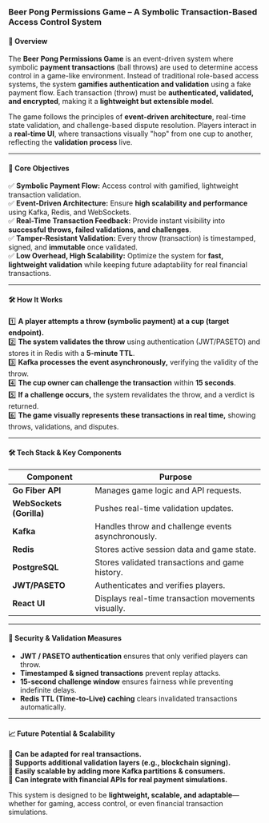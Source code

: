### **Beer Pong Permissions Game – A Symbolic Transaction-Based Access Control System**  

#### **📌 Overview**  
The **Beer Pong Permissions Game** is an event-driven system where symbolic **payment transactions** (ball throws) are used to determine access control in a game-like environment. Instead of traditional role-based access systems, the system **gamifies authentication and validation** using a fake payment flow. Each transaction (throw) must be **authenticated, validated, and encrypted**, making it a **lightweight but extensible model**.  

The game follows the principles of **event-driven architecture**, real-time state validation, and challenge-based dispute resolution. Players interact in a **real-time UI**, where transactions visually "hop" from one cup to another, reflecting the **validation process** live.  

---

#### **🎯 Core Objectives**  
✅ **Symbolic Payment Flow:** Access control with gamified, lightweight transaction validation.  
✅ **Event-Driven Architecture:** Ensure **high scalability and performance** using Kafka, Redis, and WebSockets.  
✅ **Real-Time Transaction Feedback:** Provide instant visibility into **successful throws, failed validations, and challenges**.  
✅ **Tamper-Resistant Validation:** Every throw (transaction) is timestamped, signed, and **immutable** once validated.  
✅ **Low Overhead, High Scalability:** Optimize the system for **fast, lightweight validation** while keeping future adaptability for real financial transactions.  

---

#### **🛠️ How It Works**  
1️⃣ **A player attempts a throw (symbolic payment) at a cup (target endpoint).**  
2️⃣ **The system validates the throw** using authentication (JWT/PASETO) and stores it in Redis with a **5-minute TTL**.  
3️⃣ **Kafka processes the event asynchronously,** verifying the validity of the throw.  
4️⃣ **The cup owner can challenge the transaction** within **15 seconds**.  
5️⃣ **If a challenge occurs,** the system revalidates the throw, and a verdict is returned.  
6️⃣ **The game visually represents these transactions in real time,** showing throws, validations, and disputes.  

---

#### **🛠️ Tech Stack & Key Components**  

| **Component**  | **Purpose**  |
|--------------|------------|
| **Go Fiber API** | Manages game logic and API requests. |
| **WebSockets (Gorilla)** | Pushes real-time validation updates. |
| **Kafka** | Handles throw and challenge events asynchronously. |
| **Redis** | Stores active session data and game state. |
| **PostgreSQL** | Stores validated transactions and game history. |
| **JWT/PASETO** | Authenticates and verifies players. |
| **React UI** | Displays real-time transaction movements visually. |

---

#### **🔐 Security & Validation Measures**  
- **JWT / PASETO authentication** ensures that only verified players can throw.  
- **Timestamped & signed transactions** prevent replay attacks.  
- **15-second challenge window** ensures fairness while preventing indefinite delays.  
- **Redis TTL (Time-to-Live) caching** clears invalidated transactions automatically.  

---

#### **📈 Future Potential & Scalability**  
🚀 **Can be adapted for real transactions.**   
🚀 **Supports additional validation layers (e.g., blockchain signing).**  
🚀 **Easily scalable by adding more Kafka partitions & consumers.**  
🚀 **Can integrate with financial APIs for real payment simulations.**  

This system is designed to be **lightweight, scalable, and adaptable**—whether for gaming, access control, or even financial transaction simulations.  
